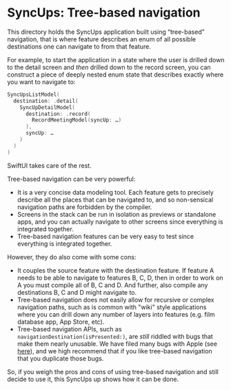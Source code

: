 # SyncUps: Tree-based navigation

This directory holds the SyncUps application built using “tree-based” navigation, that is where 
feature describes an enum of all possible destinations one can navigate to from that feature.

For example, to start the application in a state where the user is drilled down to the detail screen 
and _then_ drilled down to the record screen, you can construct a piece of deeply nested enum state
that describes exactly where you want to navigate to:

```swift
SyncUpsListModel(
  destination: .detail(
    SyncUpDetailModel(
      destination: .record(
        RecordMeetingModel(syncUp: …)
      ),
      syncUp: …
    )
  )
)
```

SwiftUI takes care of the rest.

Tree-based navigation can be very powerful:

* It is a very concise data modeling tool. Each feature gets to precisely describe all the places
that can be navigated to, and so non-sensical navigation paths are forbidden by the compiler.
* Screens in the stack can be run in isolation as previews or standalone apps, and you can actually
navigate to other screens since everything is integrated together.
* Tree-based navigation features can be very easy to test since everything is integrated together.

However, they do also come with some cons:

* It couples the source feature with the destination feature. If feature A needs to be able to 
navigate to features B, C, D, then in order to work on A you must compile all of B, C and D. And
further, also compile any destinations B, C and D might navigate to.
* Tree-based navigation does not easily allow for recursive or complex navigation paths, such as
is common with "wiki" style applications where you can drill down any number of layers into features
(e.g. film database app, App Store, etc).
* Tree-based navigation APIs, such as `navigationDestination(isPresented:)`, are _still_ riddled 
with bugs that make them nearly unusable. We have filed many bugs with Apple (see [here][nav-bugs]),
and we high recommend that if you like tree-based navigation that you duplicate those bugs.

So, if you weigh the pros and cons of using tree-based navigation and still decide to use it, this 
SyncUps up shows how it can be done.

[nav-bugs]: https://gist.github.com/mbrandonw/f8b94957031160336cac6898a919cbb7